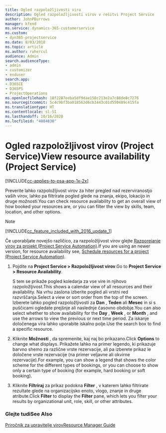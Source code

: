 ```yaml
---
title: Ogled razpoložljivosti vira
description: Ogled razpoložljivosti virov v rešitvi Project Service
author: JohnPBurrows
manager: kfend
ms.service: dynamics-365-customerservice
ms.custom:
- dyn365-projectservice
ms.date: 8/03/2018
ms.topic: article
ms.author: ruhercul
audience: Admin
search.audienceType:
- admin
- customizer
- enduser
search.app:
- D365CE
- D365PS
- ProjectOperations
ms.openlocfilehash: 18f2287eeba5df9dae150c213e2a7c88de8c7276
ms.sourcegitcommit: 5c4c9bf3ba018562d6cb3443c01d550489c415fa
ms.translationtype: HT
ms.contentlocale: sl-SI
ms.lasthandoff: 10/16/2020
ms.locfileid: "4084830"
---
```

# <a name="view-resource-availability-project-service"></a><span data-ttu-id="8469f-103">Ogled razpoložljivost virov (Project Service)</span><span class="sxs-lookup"><span data-stu-id="8469f-103">View resource availability (Project Service)</span></span>

[!INCLUDE[cc-applies-to-psa-app-1x-2x](../includes/cc-applies-to-psa-app-1x-2x.md)]

<span data-ttu-id="8469f-104">Preverite lahko razpoložljivost virov za hiter pregled nad rezerviranostjo vaših virov, lahko pa filtrirate pogled glede na znanja, ekipo, lokacijo in druge možnosti.</span><span class="sxs-lookup"><span data-stu-id="8469f-104">You can check resource availability to get an overall view of how booked your resources are, or you can filter the view by skills, team, location, and other options.</span></span>  
  
> [!NOTE]
> [!INCLUDE[cc_feature_included_with_2016_update_1](../includes/cc-feature-included-with-2016-update-1.md)]  
> 
>  <span data-ttu-id="8469f-105">Če uporabljate novejšo različico, za razpoložljivost virov glejte [Razporejanje virov za projekt (Project Service Automation)](../psa/schedule-resources-project.md).</span><span class="sxs-lookup"><span data-stu-id="8469f-105">If you are using an newer version, for resource availability see, [Schedule resources for a project (Project Service Automation)](../psa/schedule-resources-project.md).</span></span>  

1. <span data-ttu-id="8469f-106">Pojdite na **Project Service > Razpoložljivost virov**.</span><span class="sxs-lookup"><span data-stu-id="8469f-106">Go to **Project Service > Resource Availability**.</span></span>  

    <span data-ttu-id="8469f-107">S tem se prikaže pogled koledarja za vse vire in njihovo razpoložljivost.</span><span class="sxs-lookup"><span data-stu-id="8469f-107">This shows a calendar view of all resources and their availability.</span></span> <span data-ttu-id="8469f-108">Na vrhu zaslona izberite pogled ali vrstni red razvrščanja.</span><span class="sxs-lookup"><span data-stu-id="8469f-108">Select a view or sort order from the top of the screen.</span></span> <span data-ttu-id="8469f-109">Izberete lahko pogled razpoložljivosti za **Dan** , **Teden** ali **Mesec** in si s puščicami ogledate prejšnje ali naslednje časovno obdobje.</span><span class="sxs-lookup"><span data-stu-id="8469f-109">You can also select whether to show availability for the **Day** , **Week** , or **Month** , and use the arrows to view the previous or next time period.</span></span> <span data-ttu-id="8469f-110">Za iskanje določenega vira lahko uporabite iskalno polje.</span><span class="sxs-lookup"><span data-stu-id="8469f-110">Use the search box to find a specific resource.</span></span>  

2. <span data-ttu-id="8469f-111">Kliknite **Možnosti** , da spremenite, kaj naj bo prikazano.</span><span class="sxs-lookup"><span data-stu-id="8469f-111">Click **Options** to change what displays.</span></span> <span data-ttu-id="8469f-112">Prikažete lahko na primer legendo, ki prikazuje barvno shemo za različne vrste rezervacije, ali pa izberete prikaz le določene vrste rezervacije (na primer veljavne ali okvirne rezervacije).</span><span class="sxs-lookup"><span data-stu-id="8469f-112">For example, you can show a legend that shows the color scheme for the different types of bookings, or you can choose to show only a certain type of booking (for example, hard booking or soft booking).</span></span>  

3. <span data-ttu-id="8469f-113">Kliknite **Filtriraj** za prikaz podokna **Filter** , v katerem lahko filtrirate rezultate glede na organizacijsko enoto, vlogo, znanje in druge atribute.</span><span class="sxs-lookup"><span data-stu-id="8469f-113">Click **Filter** to display the **Filter** pane, which lets you filter your results by organizational unit, role, skill, or other attributes.</span></span>  

### <a name="see-also"></a><span data-ttu-id="8469f-114">Glejte tudi</span><span class="sxs-lookup"><span data-stu-id="8469f-114">See Also</span></span>  
 [<span data-ttu-id="8469f-115">Priročnik za upravitelje virov</span><span class="sxs-lookup"><span data-stu-id="8469f-115">Resource Manager Guide</span></span>](../psa/resource-manager-guide.md)
